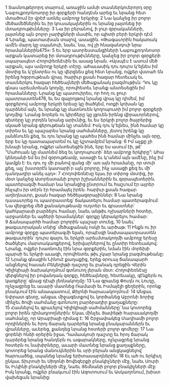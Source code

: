 1 Տասնութերորդ տարում, առաջին ամսի տասներկուերորդ օրը Նաբուքոդոնոսորը իր զօրքերի հանդէսն արեց եւ նրանց հետ մտածում էր վրէժ առնել ամբողջ երկրից: 2 Նա կանչեց իր բոլոր մեծամեծներին եւ իր կուսակալներին ու նրանց յայտնեց իր մտադրութիւնները: 3 Նա իր բերանով, ի լուր զօրականների, յայտնեց այն բոլոր չարիքների մասին, որ պիտի բերի երկրի դէմ: 4 Նրանք, պատասխան տալով, ասացին. «Թագաւորին հակառակ ամէն մարդ կը սպանուի, նաեւ՝ նա, ով չի հնազանդուի նրա հրամաններին475»: 5 Եւ երբ ասորեստանցիների Նաբուքոդոնոսոր արքան կատարեց իր մտադրութիւնները, կանչեց իր բոլոր զօրքերի սպարապետ Հողոփեռնէսին եւ ասաց նրան. «Այսպէս է ասում մեծ արքան, այս ամբողջ երկրի տէրը. ահաւասիկ դու դուրս կ՚ելնես իմ մօտից եւ կ՚ընտրես ու կը վերցնես քեզ հետ նրանց, ովքեր վստահ են իրենց հզօրութեան վրայ. հարիւր քսան հազար հետեւակ եւ տասներկու հազար հեծեալների մեծաքանակ բազմութիւն: Դու կը գնաս արեւմտեան կողմը, որովհետեւ նրանք անտեսեցին իմ հրամանները: Նրանց կը պատուիրես, որ հող ու ջուր պատրաստեն476, եւ ես զայրոյթով նրանց վրայ կը դիմեմ, իմ զօրքերով ամբողջ երկրի երեսը կը ծածկեմ, ոտքի կոխան կը դարձնեմ այն, եւ նրանք կը մատնուեն կողոպուտի իմ բոլոր զօրքերի կողմից: Նրանց ձորերն ու կիրճերը կը լցուեն իրենց վիրաւորներով, գետերը կը յորդեն նրանց արիւնից, եւ ես երկրի բոլոր ծայրերից սկսած նրանց գերութեան կը տանեմ: Իսկ դու կ՚ելնես, ինձ համար կը տիրես եւ կը պաշարես նրանց սահմանները, յետոյ իրենք կը յանձնուեն քեզ, եւ դու նրանց կը պահես ինձ համար մինչեւ այն օրը, երբ ես կը դատապարտեմ ու կը կշտամբեմ նրանց: 6 Իմ աչքը չի խնայի նրանց, ովքեր անտեսեցին ինձ, երբ ես ասում էի, թէ՝ “Մահուան կը մատնեմ ձեզ եւ կողոպուտի՝ ձեր ամբողջ երկիրը”: Ահա կենդանի եմ ես իմ զօրութեամբ, ասացի եւ կ՚անեմ այն ամէնը, ինչ իմ կամքն է: Եւ դու ոչ մի բանով զանց մի՛ առ այն հրամանը, որ տուի քեզ, այլ՝ խստօրէն կատարի՛ր այն բոլորը, ինչ ասացի քեզ եւ մի՛ դանդաղիր անել այդ»:
7 Հողոփեռնէսը ելաւ իր տիրոջ մօտից, իր մօտ կանչեց Ասորեստանի բոլոր իշխաններին եւ զօրապետերին. պատերազմի համար նա նրանցից ընտրում եւ հաշւում էր այրեր ինչպէս իր տէրն էր հրամայել իրեն. հարիւր քսան հազար աղեղնաւոր, քսան հազար հեծելազօրայիններ: 8 Նա նրանց դասաւորեց ու պատրաստեց՝ ճակատելու համար պատերազմում: Նա վերցրեց մեծ քանակութեամբ ուղտեր եւ գրաստներ՝ կահկարասի բարձելու համար, նաեւ անթիւ ոչխարների հօտեր, արջառներ եւ այծերի երամակներ՝ զօրքը կերակրելու համար: 9 Ճանապարհի համար բոլորին պաշար տուեց, 10 նաեւ՝ թագաւորական տնից՝ մեծաքանակ ոսկի եւ արծաթ: 11 Ինքն ու իր ամբողջ զօրքը պատերազմի ելան, որպէսզի նախապատրաստեն թագաւորին՝ դուրս գալու եւ երկրի արեւմտակողմի ամբողջ երեսը ծածկելու մարտակառքերով, երիվարներով եւ ընտիր հետեւակով: Նրանք, ովքեր խառնուել էին նրա զօրքերին, նման էին մորեխի պարսի եւ երկրի աւազի, որովհետեւ թիւ չկար նրանց բազմութեանը: 12 Նրանք գնացին Նինուէ քաղաքից, երեք օրուայ ճանապարհ անցնելով հասան Բեկեղիթի դաշտը եւ բանակ դրեցին Վերին Կիլիկիայի ձախակողմում գտնուող լերան մօտ: Հողոփեռնէսը վերցնելով իր բովանդակ զօրքը, հեծեալները, հետեւակը, զէնքերն ու կառքերը՝ գնաց դէպի լեռնակողմը: 13 Նա գրաւեց Փուդն ու Լուդը, ոչնչացրեց եւ աւարի մատնեց Ռամասի եւ Իսմայէլի ցեղերին, որոնք բնակւում էին անապատում, Քիլոնի հարաւակողմում: 14 Անցաւ Եփրատ գետը, անցաւ միջագետքով եւ կործանեց Աբրոնի ձորից մինչեւ ծովի սահմանը գտնուող բարձրադիր քաղաքները: 15 Հասնելով եւ գրաւելով Կիլիկիայի սահմանները՝ նա կոտորեց բոլոր իրեն դիմադրողներին: Եկաւ մինչեւ Յափեթի հարաւակողմի սահմանը, որ Արաբիայի դիմաց է: 16 Շրջափակեց Մադիամի բոլոր որդիներին եւ հրոյ ճարակ դարձրեց նրանց բնակարաններն եւ վրանները, աւերեց, քանդեց նրանց հօտերի բոլոր գոմերը: 17 Նա ցորենի հնձի օրերին իջաւ Դամասկոսի դաշտը եւ հրոյ ճարակ դարձրեց նրանց հանդերն ու ագարակները, ոչնչացրեց նրանց հօտերն ու նախիրները, աւարի մատնեց նրանց քաղաքները, կոտորեց նրանց մանուկներին եւ սրի բերան անցկացնելով՝ հարուածեց, սպանեց նրանց երիտասարդներին: 18 Եւ ահ ու երկիւղ ընկաւ Տիւրոսի եւ Սիդոնի ծովեզերքի բնակիչների մէջ, նաեւ Սուրի եւ Իւկինի բնակիչների մէջ, նաեւ Յեմնանի բոլոր բնակիչների մէջ: Իսկ նրանք, ովքեր բնակւում էին Ազոտոսում եւ Ասկաղոնում, խիստ վախեցան նրանից:
